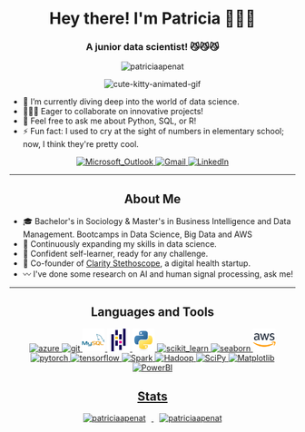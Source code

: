 <p align="center">
  <h1 align="center">Hey there! I'm Patricia 🙋🏽‍♀️</h1>
</p>

<h3 align="center">A junior data scientist! 😼😼😼</h3>

<p align="center">
  <img src="https://komarev.com/ghpvc/?username=patriciaapenat&label=Profile%20views&color=0e75b6&style=flat-square" alt="patriciaapenat" /> 
</p>

<p align="center">
  <img src="https://i.pinimg.com/originals/80/7b/5c/807b5c4b02e765bb4930b7c66662ef4b.gif" alt="cute-kitty-animated-gif" width="75" height="75"/>

- 🌱 I’m currently diving deep into the world of data science. 
- 🧚🏽‍♀️ Eager to collaborate on innovative projects!
- 💬 Feel free to ask me about Python, SQL, or R!
- ⚡ Fun fact: I used to cry at the sight of numbers in elementary school; now, I think they're pretty cool.

<p align="center">
  <a href="mailto:patriciaapenat@outlook.com">
    <img src="https://img.shields.io/badge/Microsoft_Outlook-0078D4?style=for-the-badge&logo=microsoft-outlook&logoColor=white" alt="Microsoft_Outlook"/>
  </a>
  <a href="mailto:patriciaalejandrapenatorres@gmail.com">
    <img src="https://img.shields.io/badge/Gmail-D14836?style=for-the-badge&logo=gmail&logoColor=white" alt="Gmail"/>
  </a>
  <a href="https://www.linkedin.com/in/patriciaapenat/">
    <img src="https://img.shields.io/badge/LinkedIn-0077B5?style=for-the-badge&logo=linkedin&logoColor=white" alt="LinkedIn"/>
  </a>
</p>

---

<h2 align="center">About Me</h2>

- 🎓 Bachelor's in Sociology & Master's in Business Intelligence and Data Management. Bootcamps in Data Science, Big Data and AWS
- 🔭 Continuously expanding my skills in data science.
- 💪 Confident self-learner, ready for any challenge.
- 👯 Co-founder of [Clarity Stethoscope](https://www.stethoscope-clarity.com/), a digital health startup.
- 〰️ I've done some research on AI and human signal processing, ask me!

---

  <h2 align="center">Languages and Tools</h2>

  <p align="center">
    <a href="https://azure.microsoft.com/en-in/" target="_blank" rel="noreferrer">
      <img src="https://www.vectorlogo.zone/logos/microsoft_azure/microsoft_azure-icon.svg" alt="azure" width="40" height="40"/>
    </a>
    <a href="https://git-scm.com/" target="_blank" rel="noreferrer">
      <img src="https://www.vectorlogo.zone/logos/git-scm/git-scm-icon.svg" alt="git" width="40" height="40"/>
    </a>
    <a href="https://www.mysql.com/" target="_blank" rel="noreferrer">
      <img src="https://raw.githubusercontent.com/devicons/devicon/master/icons/mysql/mysql-original-wordmark.svg" alt="mysql" width="40" height="40"/>
    </a>
    <a href="https://pandas.pydata.org/" target="_blank" rel="noreferrer">
      <img src="https://raw.githubusercontent.com/devicons/devicon/2ae2a900d2f041da66e950e4d48052658d850630/icons/pandas/pandas-original.svg" alt="pandas" width="40" height="40"/>
    </a>
    <a href="https://www.python.org" target="_blank" rel="noreferrer">
      <img src="https://raw.githubusercontent.com/devicons/devicon/master/icons/python/python-original.svg" alt="python" width="40" height="40"/>
    </a>
    <a href="https://scikit-learn.org/" target="_blank" rel="noreferrer">
      <img src="https://upload.wikimedia.org/wikipedia/commons/0/05/Scikit_learn_logo_small.svg" alt="scikit_learn" width="40" height="40"/>
    </a>
    <a href="https://seaborn.pydata.org/" target="_blank" rel="noreferrer">
      <img src="https://seaborn.pydata.org/_images/logo-mark-lightbg.svg" alt="seaborn" width="40" height="40"/>
    </a>
    <a href="https://aws.amazon.com" target="_blank" rel="noreferrer"> <img src="https://raw.githubusercontent.com/devicons/devicon/master/icons/amazonwebservices/amazonwebservices-original-wordmark.svg" alt="aws" width="40" height="40"/> 
    </a> 
    <a href="https://pytorch.org/" target="_blank" rel="noreferrer"> <img src="https://www.vectorlogo.zone/logos/pytorch/pytorch-icon.svg" alt="pytorch" width="40" height="40"/> </a> <a href="https://www.tensorflow.org" target="_blank" rel="noreferrer"> <img src="https://www.vectorlogo.zone/logos/tensorflow/tensorflow-icon.svg" alt="tensorflow" width="40" height="40"/> </a>
    <a href="https://spark.apache.org/docs/latest/api/python/index.html" target="_blank" rel="noreferrer">
    <img src="https://ignos.blog/wp-content/uploads/2022/06/apachesparklogo-e1655475818894.png" alt="Spark" width="40" height="40"/>
  </a>
  <a href="https://hadoop.apache.org/" target="_blank" rel="noreferrer">
    <img src="https://cdn.worldvectorlogo.com/logos/hadoop.svg" alt="Hadoop" width="74" height="40"/>
  </a>
  <a href="https://docs.scipy.org/doc/scipy/index.html" target="_white" rel="noreferrer">
    <img src="https://b.thumbs.redditmedia.com/e2dMSMwIGoSHH0kHGrQk83oDxo-qy43aKJxlHKDv-ZU.png" alt="SciPy" width="40" height="40"/>
  </a>
  <a href="https://matplotlib.org/" target="_white" rel="noreferrer">
    <img src="https://seeklogo.com/images/M/matplotlib-logo-7676870AC0-seeklogo.com.png" alt="Matplotlib" width="40" height="40"/>
  </a>
  <a href="https://powerbi.microsoft.com/es-es/getting-started-with-power-bi/" target="_white" rel="noreferrer">
    <img src="https://upload.wikimedia.org/wikipedia/commons/thumb/c/cf/New_Power_BI_Logo.svg/2048px-New_Power_BI_Logo.svg.png" alt="PowerBI" width="40" height="40"/>
  </p>

<h2 align="center">Stats</h2>

<p align="center">
  <img src="https://github-readme-stats.vercel.app/api/top-langs?username=patriciaapenat&show_icons=true&locale=en&layout=compact&theme=dracula" alt="patriciaapenat" style="margin-right: 10px;"/>
  <img src="https://github-readme-stats.vercel.app/api?username=patriciaapenat&show_icons=true&locale=en&theme=dracula" alt="patriciaapenat" style="margin-left: 10px;"/>
</p>
